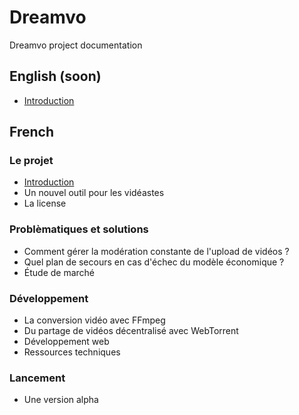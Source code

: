 # Dreamvo
Dreamvo project documentation

## English (soon)
* <a href="EN/intro.md">Introduction</a>

## French

### Le projet
* <a href="FR/intro.md">Introduction</a>
* Un nouvel outil pour les vidéastes
* La license

### Problèmatiques et solutions
* Comment gérer la modération constante de l'upload de vidéos ?
* Quel plan de secours en cas d'échec du modèle économique ?
* Étude de marché

### Développement
* La conversion vidéo avec FFmpeg
* Du partage de vidéos décentralisé avec WebTorrent
* Développement web
* Ressources techniques

### Lancement
* Une version alpha
